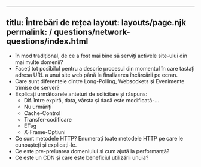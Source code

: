 ***

## titlu: Întrebări de rețea&#xA;layout: layouts/page.njk&#xA;permalink: / questions/network-questions/index.html

*   În mod tradițional, de ce a fost mai bine să serviți activele site-ului din mai multe domenii?
*   Faceți tot posibilul pentru a descrie procesul din momentul în care tastați adresa URL a unui site web până la finalizarea încărcării pe ecran.
*   Care sunt diferențele dintre Long-Polling, Websockets și Evenimente trimise de server?
*   Explicați următoarele anteturi de solicitare și răspuns:
    *   Dif. între expiră, data, vârsta și dacă este modificată-...
    *   Nu urmăriți
    *   Cache-Control
    *   Transfer-codificare
    *   ETag
    *   X-Frame-Opțiuni
*   Ce sunt metodele HTTP? Enumerați toate metodele HTTP pe care le cunoașteți și explicați-le.
*   Ce este pre-preluarea domeniului și cum ajută la performanță?
*   Ce este un CDN și care este beneficiul utilizării unuia?
